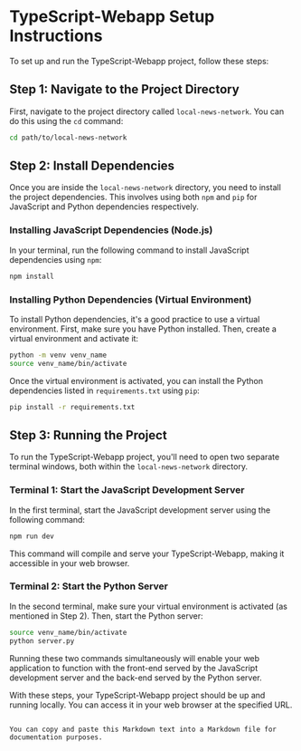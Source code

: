 
# TypeScript-Webapp Setup Instructions

To set up and run the TypeScript-Webapp project, follow these steps:

## Step 1: Navigate to the Project Directory

First, navigate to the project directory called `local-news-network`. You can do this using the `cd` command:

```bash
cd path/to/local-news-network
```

## Step 2: Install Dependencies

Once you are inside the `local-news-network` directory, you need to install the project dependencies. This involves using both `npm` and `pip` for JavaScript and Python dependencies respectively.

### Installing JavaScript Dependencies (Node.js)

In your terminal, run the following command to install JavaScript dependencies using `npm`:

```bash
npm install
```

### Installing Python Dependencies (Virtual Environment)

To install Python dependencies, it's a good practice to use a virtual environment. First, make sure you have Python installed. Then, create a virtual environment and activate it:

```bash
python -m venv venv_name
source venv_name/bin/activate
```

Once the virtual environment is activated, you can install the Python dependencies listed in `requirements.txt` using `pip`:

```bash
pip install -r requirements.txt
```

## Step 3: Running the Project

To run the TypeScript-Webapp project, you'll need to open two separate terminal windows, both within the `local-news-network` directory.

### Terminal 1: Start the JavaScript Development Server

In the first terminal, start the JavaScript development server using the following command:

```bash
npm run dev
```

This command will compile and serve your TypeScript-Webapp, making it accessible in your web browser.

### Terminal 2: Start the Python Server

In the second terminal, make sure your virtual environment is activated (as mentioned in Step 2). Then, start the Python server:

```bash
source venv_name/bin/activate
python server.py
```

Running these two commands simultaneously will enable your web application to function with the front-end served by the JavaScript development server and the back-end served by the Python server.

With these steps, your TypeScript-Webapp project should be up and running locally. You can access it in your web browser at the specified URL.
```

You can copy and paste this Markdown text into a Markdown file for documentation purposes.
